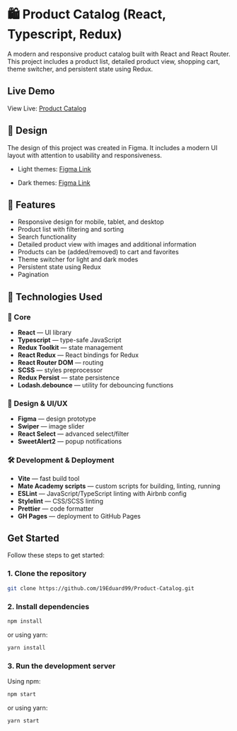 # 🛍️ Product Catalog (React, Typescript, Redux)

A modern and responsive product catalog built with React and React Router. This project includes a product list, detailed product view, shopping cart, theme switcher, and persistent state using Redux.

## Live Demo

View Live: [Product Catalog](https://19eduard99.github.io/Product-Catalog)

## 🎨 Design

The design of this project was created in Figma. It includes a modern UI layout with attention to usability and responsiveness.

- Light themes: [Figma Link](https://www.figma.com/design/T5ttF21UnT6RRmCQQaZc6L/Phone-catalog--V2--Original?node-id=0-1&p=f&t=Ap0pWNh7CYD6Ow9b-0)

- Dark themes: [Figma Link](https://www.figma.com/design/BUusqCIMAWALqfBahnyIiH/Phone-catalog--V2--Original-Dark?node-id=0-1&p=f&t=xGMXO9CIIGbbhULR-0)

## 🎯 Features

- Responsive design for mobile, tablet, and desktop
- Product list with filtering and sorting
- Search functionality
- Detailed product view with images and additional information
- Products can be (added/removed) to cart and favorites
- Theme switcher for light and dark modes
- Persistent state using Redux
- Pagination

## 🔧 Technologies Used

### 🧱 Core

- **React** — UI library
- **Typescript** — type-safe JavaScript
- **Redux Toolkit** — state management
- **React Redux** — React bindings for Redux
- **React Router DOM** — routing
- **SCSS** — styles preprocessor
- **Redux Persist** — state persistence
- **Lodash.debounce** — utility for debouncing functions

### 🎨 Design & UI/UX

- **Figma** — design prototype
- **Swiper** — image slider
- **React Select** — advanced select/filter
- **SweetAlert2** — popup notifications

### 🛠️ Development & Deployment

- **Vite** — fast build tool
- **Mate Academy scripts** — custom scripts for building, linting, running
- **ESLint** — JavaScript/TypeScript linting with Airbnb config
- **Stylelint** — CSS/SCSS linting
- **Prettier** — code formatter
- **GH Pages** — deployment to GitHub Pages

## Get Started

Follow these steps to get started:

### 1. Clone the repository

```bash
git clone https://github.com/19Eduard99/Product-Catalog.git
```

### 2. Install dependencies

```bash
npm install
```

or using yarn:

```bash
yarn install
```

### 3. Run the development server

Using npm:

```bash
npm start
```

or using yarn:

```bash
yarn start
```
